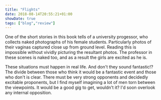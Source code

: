 ```yaml
---
title: "Flights"
date: 2018-08-14T20:55:21+01:00
showDate: true
tags: ["blog","review"]
---
```


One of the short stories in this book tells of a university progessor, who collects naked photographs of his female students. Particularly photos of their vaginas captured close up from ground level. Reading this is impossible without vividly picturing the resultant photos. The professor in these scenes is naked too, and as a result the girls are excited as he is.

These situations must happen in real life. And don't they sound fantastic!? The divide between those who think it would be a fantastic event and those who don't is clear. There must be very strong opponents and decidedly excitable proponents, but I find myself imagining a lot of men torn between the viewpoints. It would be a good gig to get, wouldn't it? I'd soon overlook any internal opposition.
